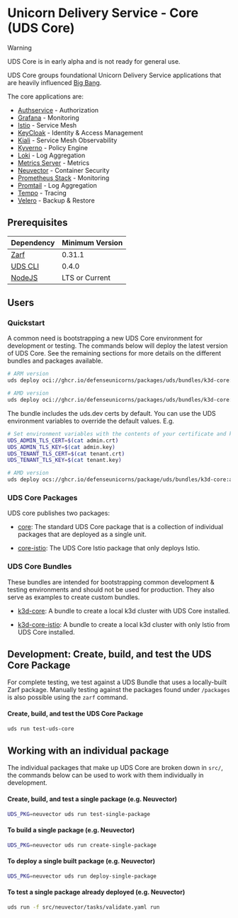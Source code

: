 # Unicorn Delivery Service - Core (UDS Core)

> [!WARNING]  
> UDS Core is in early alpha and is not ready for general use.

UDS Core groups foundational Unicorn Delivery Service applications that are heavily influenced [Big Bang](https://repo1.dso.mil/big-bang/bigbang).

The core applications are:

- [Authservice](https://github.com/istio-ecosystem/authservice) - Authorization
- [Grafana](https://grafana.com/oss/grafana/) - Monitoring
- [Istio](https://istio.io/) - Service Mesh
- [KeyCloak](https://www.keycloak.org/) - Identity & Access Management
- [Kiali](https://kiali.io/) - Service Mesh Observability
- [Kyverno](https://kyverno.io/) - Policy Engine
- [Loki](https://grafana.com/oss/loki/) - Log Aggregation
- [Metrics Server](https://github.com/kubernetes-sigs/metrics-server) - Metrics
- [Neuvector](https://open-docs.neuvector.com/) - Container Security
- [Prometheus Stack](https://github.com/prometheus-operator/kube-prometheus) - Monitoring
- [Promtail](https://grafana.com/docs/loki/latest/send-data/promtail/) - Log Aggregation
- [Tempo](https://grafana.com/docs/tempo/latest/getting-started/) - Tracing
- [Velero](https://velero.io/) - Backup & Restore

## Prerequisites

<!-- table -->

| Dependency                                                     | Minimum Version |
| -------------------------------------------------------------- | --------------- |
| [Zarf](https://github.com/defenseunicorns/zarf/releases)       | 0.31.1          |
| [UDS CLI](https://github.com/defenseunicorns/uds-cli/releases) | 0.4.0           |
| [NodeJS](https://nodejs.org/en/download/)                      | LTS or Current  |

<!-- endtable -->

## Users

### Quickstart

A common need is bootstrapping a new UDS Core environment for development or testing. The commands below will deploy the latest version of UDS Core. See the remaining sections for more details on the different bundles and packages available.

```bash
# ARM version
uds deploy oci://ghcr.io/defenseunicorns/packages/uds/bundles/k3d-core:arm64

# AMD version
uds deploy oci://ghcr.io/defenseunicorns/packages/uds/bundles/k3d-core:amd64
```

The bundle includes the uds.dev certs by default. You can use the UDS environment variables to override the default values. E.g. 

```bash
# Set environment variables with the contents of your certificate and key files
UDS_ADMIN_TLS_CERT=$(cat admin.crt)
UDS_ADMIN_TLS_KEY=$(cat admin.key)
UDS_TENANT_TLS_CERT=$(cat tenant.crt)
UDS_TENANT_TLS_KEY=$(cat tenant.key)

# AMD version
uds deploy ocs://ghcr.io/defenseunicorns/package/uds/bundles/k3d-core:amd64
```

### UDS Core Packages

UDS core publishes two packages:

- [core](./packages/standard/README.md): The standard UDS Core package that is a collection of individual packages that are deployed as a single unit.

- [core-istio](./packages/istio/README.md): The UDS Core Istio package that only deploys Istio.

### UDS Core Bundles

These bundles are intended for bootstrapping common development & testing environments and should not be used for production. They also serve as examples to create custom bundles.

- [k3d-core](./bundles/k3d-core/README.md): A bundle to create a local k3d cluster with UDS Core installed.

- [k3d-core-istio](./bundles/k3d-core-istio/README.md): A bundle to create a local k3d cluster with only Istio from UDS Core installed.

## Development: Create, build, and test the UDS Core Package

For complete testing, we test against a UDS Bundle that uses a locally-built Zarf package. Manually testing against the packages found under `/packages` is also possible using the `zarf` command.

#### Create, build, and test the UDS Core Package

```bash
uds run test-uds-core
```

## Working with an individual package

The individual packages that make up UDS Core are broken down in `src/`, the commands below can be used to work with them individually in development.

#### Create, build, and test a single package (e.g. Neuvector)

```bash
UDS_PKG=neuvector uds run test-single-package
```

#### To build a single package (e.g. Neuvector)

```bash
UDS_PKG=neuvector uds run create-single-package
```

#### To deploy a single built package (e.g. Neuvector)

```bash
UDS_PKG=neuvector uds run deploy-single-package
```

#### To test a single package already deployed (e.g. Neuvector)

```bash
uds run -f src/neuvector/tasks/validate.yaml run
```
